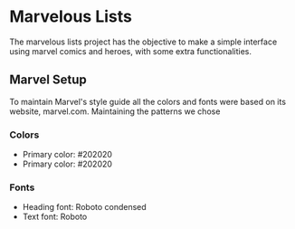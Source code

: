 # Marvelous Lists

The marvelous lists project has the objective to make a simple interface using marvel comics and heroes, with some extra functionalities.

## Marvel Setup

To maintain Marvel's style guide all the colors and fonts were based on its website, marvel.com. Maintaining the patterns we chose 


### Colors
- Primary color: #202020
- Primary color: #202020

### Fonts
- Heading font: Roboto condensed
- Text font: Roboto
